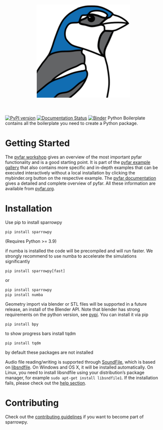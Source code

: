 <h1 align="center">
<img src="https://github.com/sparrow-acoustics/sparrowpy/raw/main/docs/_static/logo.png" width="300">
</h1><br>


[![PyPI version](https://badge.fury.io/py/sparrowpy.svg)](https://badge.fury.io/py/sparrowpy)
[![Documentation Status](https://readthedocs.org/projects/sparrowpy/badge/?version=latest)](https://sparrowpy.readthedocs.io/en/latest/?badge=latest)
[![Binder](https://mybinder.org/badge_logo.svg)](https://mybinder.org/v2/gh/pyfar/gallery/main?labpath=docs/gallery/interactive/pyfar_introduction.ipynb)
Python Boilerplate contains all the boilerplate you need to create a Python package.

Getting Started
===============

The [pyfar workshop](https://mybinder.org/v2/gh/pyfar/gallery/main?labpath=docs/gallery/interactive/pyfar_introduction.ipynb)
gives an overview of the most important pyfar functionality and is a good
starting point. It is part of the [pyfar example gallery](https://pyfar-gallery.readthedocs.io/en/latest/examples_gallery.html)
that also contains more specific and in-depth
examples that can be executed interactively without a local installation by
clicking the mybinder.org button on the respective example. The
[pyfar documentation](https://pyfar.readthedocs.io) gives a detailed and complete overview of pyfar. All
these information are available from [pyfar.org](https://pyfar.org).

Installation
============

Use pip to install sparrowpy

    pip install sparrowpy

(Requires Python >= 3.9)

if numba is installed the code will be precompiled and will run faster. We strongly recommend to use numba to accelerate the simulations significantly

    pip install sparrowpy[fast]

or

    pip install sparrowpy
    pip install numba

Geometry import via blender or STL files will be supported in a future release, an install of the Blender API. Note that blender has strong requirements on the python version, see [pypi](https://pypi.org/project/bpy/). You can install it via pip

    pip install bpy

to show progress bars install tqdm

    pip install tqdm

by default these packages are not installed

Audio file reading/writing is supported through [SoundFile](https://python-soundfile.readthedocs.io), which is based on
[libsndfile](http://www.mega-nerd.com/libsndfile/). On Windows and OS X, it will be installed automatically.
On Linux, you need to install libsndfile using your distribution’s package manager, for example ``sudo apt-get install libsndfile1``.
If the installation fails, please check out the [help section](https://pyfar-gallery.readthedocs.io/en/latest/help).

Contributing
============

Check out the [contributing guidelines](https://sparrowpy.readthedocs.io/en/latest/contributing.html) if you want to become part of sparrowpy.
